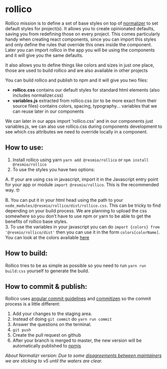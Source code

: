 # rollico
Rollico mission is to define a set of base styles on top of [normalizer](https://github.com/necolas/normalize.css)
to set default styles for project(s). It allows you to create opinionated
defaults, saving you from redefining those on every project. This comes
particularly handy when creating react components, since you can import this
styles and only define the rules that override this ones inside the component.
Later you can import rollico in the app you will be using the components and
it will give you the same defaults.

It also allows you to define things like colors and sizes in just one place,
those are used to build rollico and are also available in other projects  

You can build rollico and publish to npm and it will give you two files:  
- **rollico.css** contains our default styles for standard html elements (also
  includes normalizer.css)
- **variables.js** extracted from rollico.css (or to be more exact from their
  source files) contains colors, spacing, typography... variables that we can
  reuse later in our components

We can later in our apps import 'rollico.css' and in our components just
variables.js, we can also use rollico.css during components development to see
which css attributes we need to override locally in a component.

## How to use:

1. Install rollico using yarn `yarn add @resmio/rollico` or `npm install @resmio/rollico`  
2. To use the styles you have two options:  

  A. If your are using css in javascript, import it in the Javascript entry point for your app or module `import @resmio/rollico`. This is
  the recommended way. 🤓  

  B. You can put it in your html head using the path to your `node_modules/@resmio/rollico/dist/rollico.css`. This can be tricky to find depending on your build process. We are planning to upload the css somewhere so you don't have to use npm or yarn to be able to get the benefits of rollico base styles.  
3. To use the variables in your javascript you can do `import {colors} from '@resmio/rollico/dist'` then you can use it in the form `colors[colorName]`. You can look at the colors available [here](https://resmio.github.io/rollico/)  

## How to build:
Rollico tries to be as simple as possible so you need to run
`yarn run build:css` yourself to generate the build.

## How to commit & publish:  
Rollico uses [angular commit guidelines](https://github.com/angular/angular.js/blob/master/CONTRIBUTING.md#-git-commit-guidelines) and [commitizen](https://github.com/commitizen/cz-cli) so the commit process is a little different:  
  1. Add your changes to the staging area.  
  2. Instead of doing `git commit` do `yarn run commit`
  3. Answer the questions on the terminal.  
  4. `git push`
  5. Create the pull request on github  
  6. After your branch is merged to master, the new version will be automatically published to [npmjs](https://www.npmjs.com/@resmio/rollico)

*About Normalizr version: Due to some [disagreements between maintainers](https://github.com/necolas/normalize.css/issues/664)
we are sticking to v5 until the waters are clear.*
